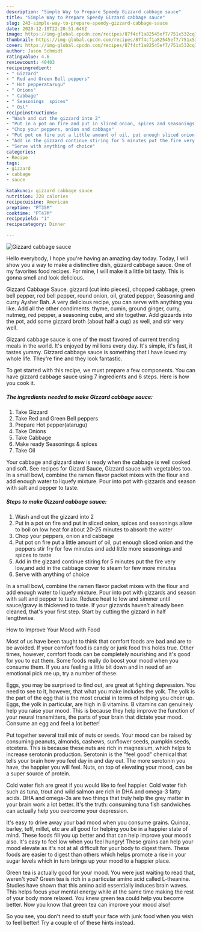 ```yaml
---
description: "Simple Way to Prepare Speedy Gizzard cabbage sauce"
title: "Simple Way to Prepare Speedy Gizzard cabbage sauce"
slug: 243-simple-way-to-prepare-speedy-gizzard-cabbage-sauce
date: 2020-12-10T22:20:51.646Z
image: https://img-global.cpcdn.com/recipes/87f4cf1a82545ef7/751x532cq70/gizzard-cabbage-sauce-recipe-main-photo.jpg
thumbnail: https://img-global.cpcdn.com/recipes/87f4cf1a82545ef7/751x532cq70/gizzard-cabbage-sauce-recipe-main-photo.jpg
cover: https://img-global.cpcdn.com/recipes/87f4cf1a82545ef7/751x532cq70/gizzard-cabbage-sauce-recipe-main-photo.jpg
author: Jason Schmidt
ratingvalue: 4.6
reviewcount: 40403
recipeingredient:
- " Gizzard"
- " Red and Green Bell peppers"
- " Hot pepperatarugu"
- " Onions"
- " Cabbage"
- " Seasonings  spices"
- " Oil"
recipeinstructions:
- "Wash and cut the gizzard into 2"
- "Put in a pot on fire and put in sliced onion, spices and seasonings allow to boil on low heat for about 20-25 minutes to absorb the water"
- "Chop your peppers, onion and cabbage"
- "Put pot on fire put a little amount of oil, put enough sliced onion and the peppers stir fry for few minutes and add little more seasonings and spices to taste"
- "Add in the gizzard continue stiring for 5 minutes put the fire very low,and add in the cabbage cover to steam for few more minutes"
- "Serve with anything of choice"
categories:
- Recipe
tags:
- gizzard
- cabbage
- sauce

katakunci: gizzard cabbage sauce 
nutrition: 228 calories
recipecuisine: American
preptime: "PT35M"
cooktime: "PT47M"
recipeyield: "1"
recipecategory: Dinner

---
```



![Gizzard cabbage sauce](https://img-global.cpcdn.com/recipes/87f4cf1a82545ef7/751x532cq70/gizzard-cabbage-sauce-recipe-main-photo.jpg)

Hello everybody, I hope you're having an amazing day today. Today, I will show you a way to make a distinctive dish, gizzard cabbage sauce. One of my favorites food recipes. For mine, I will make it a little bit tasty. This is gonna smell and look delicious.

Gizzard Cabbage Sauce. gizzard (cut into pieces), chopped cabbage, green bell pepper, red bell pepper, round onion, oil, grated pepper, Seasoning and curry Aysher Bah. A very delicious recipe, you can serve with anything you like. Add all the other condiments: thyme, cumin, ground ginger, curry, nutmeg, red pepper, a seasoning cube, and stir together. Add gizzards into the pot, add some gizzard broth (about half a cup) as well, and stir very well.

Gizzard cabbage sauce is one of the most favored of current trending meals in the world. It's enjoyed by millions every day. It's simple, it's fast, it tastes yummy. Gizzard cabbage sauce is something that I have loved my whole life. They're fine and they look fantastic.


To get started with this recipe, we must prepare a few components. You can have gizzard cabbage sauce using 7 ingredients and 6 steps. Here is how you cook it.

<!--inarticleads1-->

##### The ingredients needed to make Gizzard cabbage sauce:

1. Take  Gizzard
1. Take  Red and Green Bell peppers
1. Prepare  Hot pepper(atarugu)
1. Take  Onions
1. Take  Cabbage
1. Make ready  Seasonings &amp; spices
1. Take  Oil


Your cabbage and gizzard stew is ready when the cabbage is well cooked and soft. See recipes for Gizard Sauce, Gizzard sauce with vegetables too. In a small bowl, combine the ramen flavor packet mixes with the flour and add enough water to liquefy mixture. Pour into pot with gizzards and season with salt and pepper to taste. 

<!--inarticleads2-->

##### Steps to make Gizzard cabbage sauce:

1. Wash and cut the gizzard into 2
1. Put in a pot on fire and put in sliced onion, spices and seasonings allow to boil on low heat for about 20-25 minutes to absorb the water
1. Chop your peppers, onion and cabbage
1. Put pot on fire put a little amount of oil, put enough sliced onion and the peppers stir fry for few minutes and add little more seasonings and spices to taste
1. Add in the gizzard continue stiring for 5 minutes put the fire very low,and add in the cabbage cover to steam for few more minutes
1. Serve with anything of choice


In a small bowl, combine the ramen flavor packet mixes with the flour and add enough water to liquefy mixture. Pour into pot with gizzards and season with salt and pepper to taste. Reduce heat to low and simmer until sauce/gravy is thickened to taste. If your gizzards haven&#39;t already been cleaned, that&#39;s your first step. Start by cutting the gizzard in half lengthwise. 

How to Improve Your Mood with Food


Most of us have been taught to think that comfort foods are bad and are to be avoided. If your comfort food is candy or junk food this holds true. Other times, however, comfort foods can be completely nourishing and it's good for you to eat them. Some foods really do boost your mood when you consume them. If you are feeling a little bit down and in need of an emotional pick me up, try a number of these.

Eggs, you may be surprised to find out, are great at fighting depression. You need to see to it, however, that what you make includes the yolk. The yolk is the part of the egg that is the most crucial in terms of helping you cheer up. Eggs, the yolk in particular, are high in B vitamins. B vitamins can genuinely help you raise your mood. This is because they help improve the function of your neural transmitters, the parts of your brain that dictate your mood. Consume an egg and feel a lot better!

Put together several trail mix of nuts or seeds. Your mood can be raised by consuming peanuts, almonds, cashews, sunflower seeds, pumpkin seeds, etcetera. This is because these nuts are rich in magnesium, which helps to increase serotonin production. Serotonin is the "feel good" chemical that tells your brain how you feel day in and day out. The more serotonin you have, the happier you will feel. Nuts, on top of elevating your mood, can be a super source of protein.

Cold water fish are great if you would like to feel happier. Cold water fish such as tuna, trout and wild salmon are rich in DHA and omega-3 fatty acids. DHA and omega-3s are two things that truly help the grey matter in your brain work a lot better. It's the truth: consuming tuna fish sandwiches can actually help you overcome your depression. 

It's easy to drive away your bad mood when you consume grains. Quinoa, barley, teff, millet, etc are all good for helping you be in a happier state of mind. These foods fill you up better and that can help improve your moods also. It's easy to feel low when you feel hungry! These grains can help your mood elevate as it's not at all difficult for your body to digest them. These foods are easier to digest than others which helps promote a rise in your sugar levels which in turn brings up your mood to a happier place.

Green tea is actually good for your mood. You were just waiting to read that, weren't you? Green tea is rich in a particular amino acid called L-theanine. Studies have shown that this amino acid essentially induces brain waves. This helps focus your mental energy while at the same time making the rest of your body more relaxed. You knew green tea could help you become better. Now you know that green tea can improve your mood also!

So you see, you don't need to stuff your face with junk food when you wish to feel better! Try  a  couple of  of  these  hints  instead.

